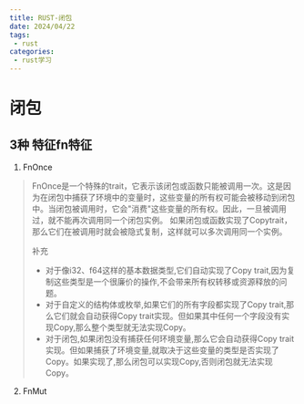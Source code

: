 ```yaml
---
title: RUST-闭包
date: 2024/04/22
tags:
 - rust
categories:
 - rust学习
---
```


# 闭包

## 3种 特征fn特征
1. FnOnce
>FnOnce是一个特殊的trait，它表示该闭包或函数只能被调用一次。这是因为在闭包中捕获了环境中的变量时，这些变量的所有权可能会被移动到闭包中。当闭包被调用时，它会"消费"这些变量的所有权。因此，一旦被调用过，就不能再次调用同一个闭包实例。
如果闭包或函数实现了Copytrait，那么它们在被调用时就会被隐式复制，这样就可以多次调用同一个实例。
>
> 补充
> - 对于像i32、f64这样的基本数据类型,它们自动实现了Copy trait,因为复制这些类型是一个很廉价的操作,不会带来所有权转移或资源释放的问题。
> - 对于自定义的结构体或枚举,如果它们的所有字段都实现了Copy trait,那么它们就会自动获得Copy trait实现。但如果其中任何一个字段没有实现Copy,那么整个类型就无法实现Copy。
> - 对于闭包,如果闭包没有捕获任何环境变量,那么它会自动获得Copy trait实现。但如果捕获了环境变量,就取决于这些变量的类型是否实现了Copy。如果实现了,那么闭包可以实现Copy,否则闭包就无法实现Copy。

2. FnMut

